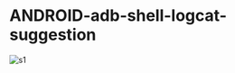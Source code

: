# ANDROID-adb-shell-logcat-suggestion

![s1](https://github.com/c4pt000/ANDROID-adb-shell-suggestion/releases/download/adb-shell/vokoscreenNG-2021-07-26_12-54-04.gif)
